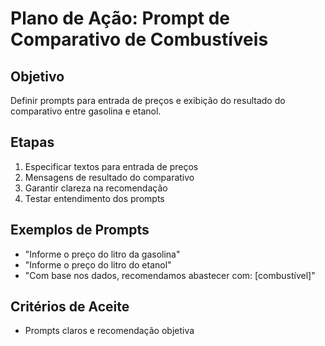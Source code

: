 # Plano de Ação: Prompt de Comparativo de Combustíveis

## Objetivo
Definir prompts para entrada de preços e exibição do resultado do comparativo entre gasolina e etanol.

## Etapas
1. Especificar textos para entrada de preços
2. Mensagens de resultado do comparativo
3. Garantir clareza na recomendação
4. Testar entendimento dos prompts

## Exemplos de Prompts
- "Informe o preço do litro da gasolina"
- "Informe o preço do litro do etanol"
- "Com base nos dados, recomendamos abastecer com: [combustível]"

## Critérios de Aceite
- Prompts claros e recomendação objetiva
